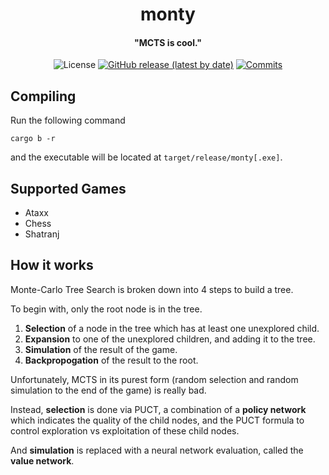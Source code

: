 <div align="center">

# monty
#### "MCTS is cool."

![License](https://img.shields.io/github/license/jw1912/monty?style=for-the-badge)
[![GitHub release (latest by date)](https://img.shields.io/github/v/release/jw1912/monty?style=for-the-badge)](https://github.com/jw1912/akimbo/releases/latest)
[![Commits](https://img.shields.io/github/commits-since/jw1912/monty/latest?style=for-the-badge)](https://github.com/jw1912/akimbo/commits/main)

</div>

## Compiling
Run the following command
```
cargo b -r
```
and the executable will be located at `target/release/monty[.exe]`.

## Supported Games
- Ataxx
- Chess
- Shatranj

## How it works

Monte-Carlo Tree Search is broken down into 4 steps to build a tree.

To begin with, only the root node is in the tree.

1. **Selection** of a node in the tree which has at least one unexplored child.
2. **Expansion** to one of the unexplored children, and adding it to the tree.
3. **Simulation** of the result of the game.
4. **Backpropogation** of the result to the root.

Unfortunately, MCTS in its purest form (random selection and random simulation to the end of the game)
is really bad.

Instead, **selection** is done via PUCT, a combination of a **policy network** which indicates the quality of the child nodes,
and the PUCT formula to control exploration vs exploitation of these child nodes.

And **simulation** is replaced with a neural network evaluation, called the **value network**.
